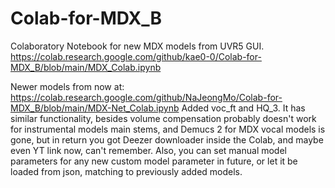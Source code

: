 # Colab-for-MDX_B
Colaboratory Notebook for new MDX models from UVR5 GUI. 
https://colab.research.google.com/github/kae0-0/Colab-for-MDX_B/blob/main/MDX_Colab.ipynb

Newer models from now at:
https://colab.research.google.com/github/NaJeongMo/Colab-for-MDX_B/blob/main/MDX-Net_Colab.ipynb
Added voc_ft and HQ_3. It has similar functionality, besides volume compensation probably doesn't work for instrumental models main stems, and Demucs 2 for MDX vocal models is gone, but in return you got Deezer downloader inside the Colab, and maybe even YT link now, can't remember. Also, you can set manual model parameters for any new custom model parameter in future, or let it be loaded from json, matching to previously added models.
